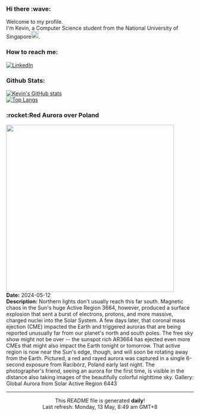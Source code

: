<h3>Hi there :wave:</h3>

Welcome to my profile.   
I'm Kevin, a Computer Science student from the National University of Singapore<img src="https://img.icons8.com/color/96/000000/singapore-circular.png" width="20px"/>.</p>

<h3>How to reach me: </h3>
<a href="https://www.linkedin.com/in/kevin-foong/"><img alt="LinkedIn" src="https://img.shields.io/badge/linkedin-%230077B5.svg?&style=for-the-badge&logo=linkedin&logoColor=white" /></a> 

<h3>Github Stats: </h3> 

[![Kevin's GitHub stats](https://github-readme-stats.vercel.app/api?username=kevin9foong&theme=tokyonight)](https://github.com/anuraghazra/github-readme-stats) <br/>
[![Top Langs](https://github-readme-stats.vercel.app/api/top-langs/?username=kevin9foong&layout=compact&theme=tokyonight)](https://github.com/anuraghazra/github-readme-stats)

<h3>:rocket:Red Aurora over Poland</h3> 
<img width="450" src="https:&#x2F;&#x2F;apod.nasa.gov&#x2F;apod&#x2F;image&#x2F;2405&#x2F;AuroraPoland_Durlej_1940.jpg" /><br/>
<b>Date:</b> 2024-05-12<br/>
<b>Description:</b> Northern lights don&#39;t usually reach this far south.  Magnetic chaos in the Sun&#39;s huge Active Region 3664, however, produced a surface explosion that sent a burst of electrons, protons, and more massive, charged nuclei into the Solar System. A few days later, that coronal mass ejection (CME) impacted the Earth and triggered auroras that are being reported unusually far from our planet&#39;s north and south poles.  The free sky show might not be over -- the sunspot rich AR3664 has ejected even more CMEs that might also impact the Earth tonight or tomorrow. That active region is now near the Sun&#39;s edge, though, and will soon be rotating away from the Earth.  Pictured, a red and rayed aurora was captured in a single 6-second exposure from Racibórz, Poland early last night.  The photographer&#39;s friend, seeing an aurora for the first time, is visible in the distance also taking images of the beautifully colorful nighttime sky.   Gallery: Global Aurora from Solar Active Region 6443<br/>

------------
<p align="center">This <i>README</i> file is generated <b>daily</b>!</br>
Last refresh: Monday, 13 May, 8:49 am GMT+8<br />
